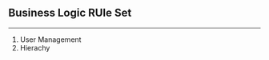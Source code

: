 Business Logic RUle Set
-----------------------
-----------------------

1.  User Management
2.  Hierachy
